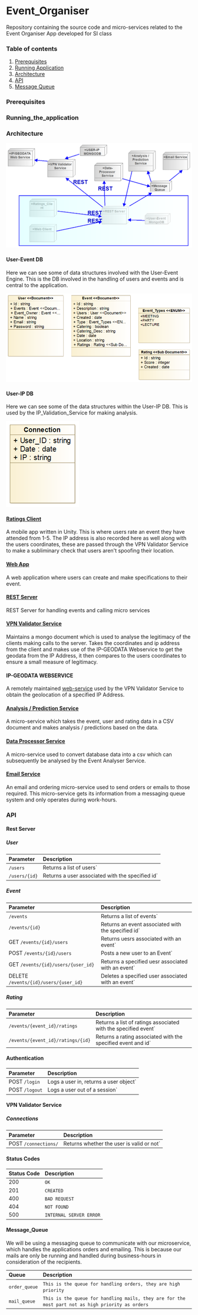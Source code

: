 # Event_Organiser
Repository containing the source code and micro-services related to the Event Organiser App developed for SI class

### Table of contents
1. [Prerequisites](#Prerequisites)
2. [Running Application](#Running_the_application)
3. [Architecture](#Architecture)
4. [API](#API)
5. [Message Queue](#Message_Queue)

### Prerequisites
### Running_the_application
### Architecture

![alt text](https://github.com/BananaHammocksCph/Event_Organiser/blob/master/img/Event_Organiser_Architecture.png "Architectural Overview of the Event_Organiser Application")

#### User-Event DB

Here we can see some of data structures involved with the User-Event Engine. 
This is the DB involved in the handling of users and events and is central to the application.

![alt text](https://github.com/BananaHammocksCph/Event_Organiser/blob/master/img/Engine_Class_Diagram.png "Class Diagram of User-Event DB")


#### User-IP DB

Here we can see some of the data structures within the User-IP DB. This is used by the IP_Validation_Service for making analysis.

![alt text](https://github.com/BananaHammocksCph/Event_Organiser/blob/master/img/User-IP-DB.png "Class Diagram of User-IP DB")

#### [Ratings Client](./Rating_Cl/)

A mobile app written in Unity. This is where users rate an event they have attended from 1-5. The IP address is also recorded here as well along with the users coordinates, these are passed through the VPN Validator Service to make a subliminary check that users aren't spoofing their location. 

#### [Web App](./Event_Cl/)

A web application where users can create and make specifications to their event. 

#### [REST Server](./Event_Engine/)

REST Server for handling events and calling micro services

#### [VPN Validator Service](./VPN_Validator_Service/)

Maintains a mongo document which is used to analyse the legitimacy of the clients making calls to the server. Takes the coordinates and ip address from the client and makes use of the IP-GEODATA Webservice to get the geodata from the IP Address, it then compares to the users coordinates to ensure a small measure of legitimacy. 

#### IP-GEODATA WEBSERVICE

A remotely maintained [web-service](https://rapidapi.com/geoplugin/api/ip-geolocation1) used by the VPN Validator Service to obtain the geolocation of a specified IP Address. 

#### [Analysis / Prediction Service](./Event_Analyser_Service/)

A micro-service which takes the event, user and rating data in a CSV document and makes analysis / predictions based on the data. 

#### [Data Processor Service](./Data_Processor_Service/)

A micro-service used to convert database data into a csv which can subsequently be analysed by the Event Analyser Service.

#### [Email Service](./OrderMail_Service/)

An email and ordering micro-service used to send orders or emails to those required. This micro-service gets its information from a messaging queue system and only operates during work-hours. 

### API

#### Rest Server

##### User 

| Parameter                    | Description                       |
|:----------------------------|:----------------------------------|
| `/users`      | Returns a list of users`|
| `/users/{id}`| Returns a user associated with the specified id` |

##### Event 

| Parameter                    | Description                       |
|:----------------------------|:----------------------------------|
| `/events`      | Returns a list of events`|
| `/events/{id}`| Returns an event associated with the specified id` |
|GET `/events/{id}/users`| Returns uesrs associated with an event` |
|POST `/events/{id}/users`| Posts a new user to an Event` |
|GET `/events/{id}/users/{user_id}`| Returns a specified uesr associated with an event` |
|DELETE `/events/{id}/users/{user_id}`| Deletes a specified user associated with an event` |

##### Rating 

| Parameter                    | Description                       |
|:----------------------------|:----------------------------------|
| `/events/{event_id}/ratings`      | Returns a list of ratings associated with the specified event`|
| `/events/{event_id}/ratings/{id}`| Returns a rating associated with the specified event and id` |

#### Authentication

| Parameter                    | Description                       |
|:----------------------------|:----------------------------------|
|POST `/login`| Logs a user in, returns a user object` |
|POST `/logout`| Logs a user out of a session` |

#### VPN Validator Service

##### Connections 

| Parameter                    | Description                       |
|:----------------------------|:----------------------------------|
|POST `/connections/`      | Returns whether the user is valid or not`|

#### Status Codes

| Status Code | Description |
| :--- | :--- |
| 200 | `OK` |
| 201 | `CREATED` |
| 400 | `BAD REQUEST` |
| 404 | `NOT FOUND` |
| 500 | `INTERNAL SERVER ERROR` |

#### Message_Queue

We will be using a messaging queue to communicate with our microservice, which handles the applications orders and emailing. This is because our mails are only be running and handled during business-hours in consideration of the recipients.

| Queue | Description |
| :--- | :--- |
| `order_queue` | `This is the queue for handling orders, they are high priority` |
| `mail_queue` | `This is the queue for handling mails, they are for the most part not as high priority as orders` |

